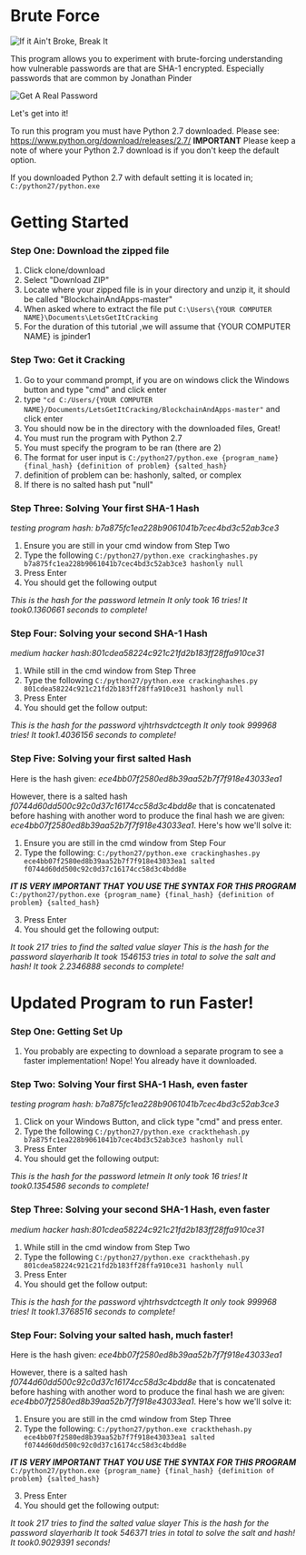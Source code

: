 # Brute Force
![If it Ain't Broke, Break It](https://encrypted-tbn0.gstatic.com/images?q=tbn:ANd9GcTIvG6gLpbjz5Yf1PXgcgRyddhG3SWkaIcX1YxEQt-jFuEUF_a9)

This program allows you to experiment with brute-forcing understanding how vulnerable passwords are that are SHA-1 encrypted. Especially passwords that are common by Jonathan Pinder

![Get A Real Password](http://images.jagran.com/pass_B_20116.jpg)

Let's get into it!

To run this program you must have Python 2.7 downloaded. Please see: https://www.python.org/download/releases/2.7/
**IMPORTANT** Please keep a note of where your Python 2.7 download is if you don't keep the default option.

If you downloaded Python 2.7 with default setting it is located in;
    `C:/python27/python.exe`
    
# Getting Started

### Step One: Download the zipped file
1. Click clone/download
2. Select "Download ZIP"
3. Locate where your zipped file is in your directory and unzip it, it should be called "BlockchainAndApps-master"
4. When asked where to extract the file put 
`C:\Users\{YOUR COMPUTER NAME}\Documents\LetsGetItCracking`
5. For the duration of this tutorial ,we will assume that {YOUR COMPUTER NAME} is jpinder1

### Step Two: Get it Cracking
1. Go to your command prompt, if you are on windows click the Windows button and type "cmd" and click enter
2. type `"cd C:/Users/{YOUR COMPUTER NAME}/Documents/LetsGetItCracking/BlockchainAndApps-master"` and click enter
3. You should now be in the directory with the downloaded files, Great!
4. You must run the program with Python 2.7
5. You must specify the program to be ran (there are 2)
6. The format for user input is `C:/python27/python.exe {program_name} {final_hash} {definition of problem} {salted_hash}`
7. definition of problem can be: hashonly, salted, or complex
8. If there is no salted hash put "null"

### Step Three: Solving Your first SHA-1 Hash

*testing program hash: b7a875fc1ea228b9061041b7cec4bd3c52ab3ce3*
1. Ensure you are still in your cmd window from Step Two
2. Type the following
`C:/python27/python.exe crackinghashes.py b7a875fc1ea228b9061041b7cec4bd3c52ab3ce3 hashonly null`
3. Press Enter
4. You should get the following output

*This is the hash for the password letmein
It only took 16 tries!
It took0.1360661 seconds to complete!*

### Step Four: Solving your second SHA-1 Hash

*medium hacker hash:801cdea58224c921c21fd2b183ff28ffa910ce31*
1. While still in the cmd window from Step Three
2. Type the following
`C:/python27/python.exe crackinghashes.py 801cdea58224c921c21fd2b183ff28ffa910ce31 hashonly null`
3. Press Enter
4. You should get the follow output:

*This is the hash for the password vjhtrhsvdctcegth
It only took 999968 tries!
It took1.4036156 seconds to complete!*

### Step Five: Solving your first salted Hash

Here is the hash given: *ece4bb07f2580ed8b39aa52b7f7f918e43033ea1*

However, there is a salted hash *f0744d60dd500c92c0d37c16174cc58d3c4bdd8e* that is concatenated before hashing with another word to produce the final hash we are given: *ece4bb07f2580ed8b39aa52b7f7f918e43033ea1*. Here's how we'll solve it:

1. Ensure you are still in the cmd window from Step Four
2. Type the following:
`C:/python27/python.exe crackinghashes.py ece4bb07f2580ed8b39aa52b7f7f918e43033ea1 salted f0744d60dd500c92c0d37c16174cc58d3c4bdd8e`

***IT IS VERY IMPORTANT THAT YOU USE THE SYNTAX FOR THIS PROGRAM*** 
`C:/python27/python.exe {program_name} {final_hash} {definition of problem} {salted_hash}`

3. Press Enter
4. You should get the following output:

*It took 217 tries to find the salted value slayer
This is the hash for the password slayerharib
It took 1546153 tries in total to solve the salt and hash!
It took 2.2346888 seconds to complete!*

# Updated Program to run Faster!
### Step One: Getting Set Up
1. You probably are expecting to download a separate program to see a faster implementation! Nope! You already have it downloaded.

### Step Two: Solving Your first SHA-1 Hash, even faster

*testing program hash: b7a875fc1ea228b9061041b7cec4bd3c52ab3ce3*
1. Click on your Windows Button, and click type "cmd" and press enter.
2. Type the following
`C:/python27/python.exe crackthehash.py b7a875fc1ea228b9061041b7cec4bd3c52ab3ce3 hashonly null`
3. Press Enter
4. You should get the following output:

*This is the hash for the password letmein
It only took 16 tries!
It took0.1354586 seconds to complete!*

### Step Three: Solving your second SHA-1 Hash, even faster

*medium hacker hash:801cdea58224c921c21fd2b183ff28ffa910ce31*
1. While still in the cmd window from Step Two
2. Type the following
`C:/python27/python.exe crackthehash.py 801cdea58224c921c21fd2b183ff28ffa910ce31 hashonly null`
3. Press Enter
4. You should get the follow output:

*This is the hash for the password vjhtrhsvdctcegth
It only took 999968 tries!
It took1.3768516 seconds to complete!*

### Step Four: Solving your salted hash, much faster!

Here is the hash given: *ece4bb07f2580ed8b39aa52b7f7f918e43033ea1*

However, there is a salted hash *f0744d60dd500c92c0d37c16174cc58d3c4bdd8e* that is concatenated before hashing with another word to produce the final hash we are given: *ece4bb07f2580ed8b39aa52b7f7f918e43033ea1*. Here's how we'll solve it:

1. Ensure you are still in the cmd window from Step Three
2. Type the following:
`C:/python27/python.exe crackthehash.py ece4bb07f2580ed8b39aa52b7f7f918e43033ea1 salted f0744d60dd500c92c0d37c16174cc58d3c4bdd8e`

***IT IS VERY IMPORTANT THAT YOU USE THE SYNTAX FOR THIS PROGRAM*** 
`C:/python27/python.exe {program_name} {final_hash} {definition of problem} {salted_hash}`

3. Press Enter
4. You should get the following output:

*It took 217 tries to find the salted value slayer
This is the hash for the password slayerharib
It took 546371 tries in total to solve the salt and hash!
It took0.9029391 seconds!*






    



